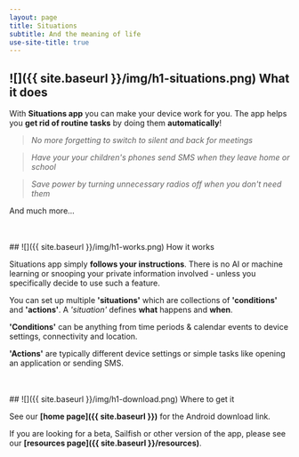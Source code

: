 ```yaml
---
layout: page
title: Situations
subtitle: And the meaning of life
use-site-title: true
---
```


<a name="what"></a>
## ![]({{ site.baseurl }}/img/h1-situations.png) What it does

With **Situations app** you can make your device work for you. The app helps you **get rid of routine tasks** by doing them **automatically**!

> *No more forgetting to switch to silent and back for meetings*

> *Have your your children's phones send SMS when they leave home or school*

> *Save power by turning unnecessary radios off when you don't need them*

And much more...


<br/>
<br/>
<a name="how"></a>
## ![]({{ site.baseurl }}/img/h1-works.png) How it works

Situations app simply **follows your instructions**. There is no AI or machine learning or snooping your private information involved - unless you specifically decide to use such a feature.

You can set up multiple **'situations'** which are collections of **'conditions'** and **'actions'**. A *'situation'* defines **what** happens and **when**.

**'Conditions'** can be anything from time periods & calendar events to device settings, connectivity and location.

**'Actions'** are typically different device settings or simple tasks like opening an application or sending SMS.


<br/>
<br/>
<a name="where"></a>
## ![]({{ site.baseurl }}/img/h1-download.png) Where to get it

See our **[home page]({{ site.baseurl }})** for the Android download link.

If you are looking for a beta, Sailfish or other version of the app, please see our **[resources page]({{ site.baseurl }}/resources)**.

